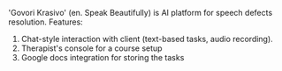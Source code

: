 'Govori Krasivo' (en. Speak Beautifully) is AI platform for speech defects resolution.
Features:
1. Chat-style interaction with client (text-based tasks, audio recording).
2. Therapist's console for a course setup
3. Google docs integration for storing the tasks
